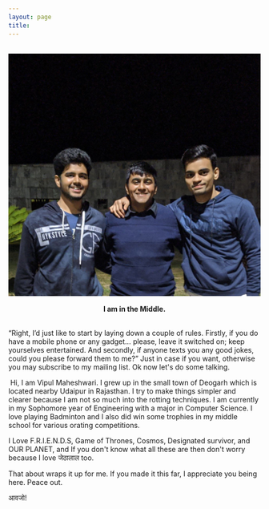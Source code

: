 ```yaml
---
layout: page
title: 
---
```


&nbsp;
![About](/assets/me2.jpg)
<figcaption align = "center"><b>I am in the Middle.</b></figcaption>
&nbsp;

“Right, I’d just like to start by laying down a couple of rules. Firstly, if you do have a mobile phone or any gadget… please, leave it switched on; keep yourselves entertained. And secondly, if anyone texts you any good jokes, could you please forward them to me?” Just in case if you want, otherwise you may subscribe to my mailing list. Ok now let's do some talking.

​
Hi, I am Vipul Maheshwari. I grew up in the small town of Deogarh which is located nearby Udaipur in Rajasthan. I try to make things simpler and clearer because I am not so much into the rotting techniques. I am currently in my Sophomore year of Engineering with a major in Computer Science. I love playing Badminton and I also did win some trophies in my middle school for various orating competitions.

I Love F.R.I.E.N.D.S, Game of Thrones, Cosmos, Designated survivor, and OUR PLANET, and If you don't know what all these are then don't worry because I love जेठालाल too.

That about wraps it up for me. If you made it this far, I appreciate you being here. Peace out.

आवजो!
